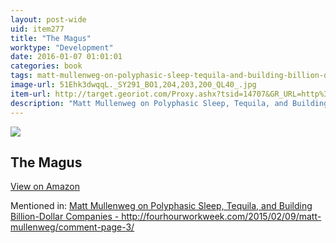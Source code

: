 ```yaml
---
layout: post-wide
uid: item277
title: "The Magus"
worktype: "Development"
date: 2016-01-07 01:01:01
categories: book
tags: matt-mullenweg-on-polyphasic-sleep-tequila-and-building-billion-dollar-companies--http://fourhourworkweek.com/2015/02/09/matt-mullenweg/comment-page-3/
image-url: 51Ehk3dwqqL._SY291_BO1,204,203,200_QL40_.jpg
item-url: http://target.georiot.com/Proxy.ashx?tsid=14707&GR_URL=http%3A%2F%2Fwww.amazon.com%2FMagus-John-Fowles%2Fdp%2F0440351626
description: "Matt Mullenweg on Polyphasic Sleep, Tequila, and Building Billion-Dollar Companies - http://fourhourworkweek.com/2015/02/09/matt-mullenweg/comment-page-3/"
---
```

<a href="http://target.georiot.com/Proxy.ashx?tsid=14707&GR_URL=http%3A%2F%2Fwww.amazon.com%2FMagus-John-Fowles%2Fdp%2F0440351626" target="blank"><img src="../../../../img/thumbs/51Ehk3dwqqL._SY291_BO1,204,203,200_QL40_.jpg" class="prod-img"></a>
<h2>The Magus</h2>
<p><a class="btn btn-primary" href="http://target.georiot.com/Proxy.ashx?tsid=14707&GR_URL=http%3A%2F%2Fwww.amazon.com%2FMagus-John-Fowles%2Fdp%2F0440351626" target="blank">View on Amazon</a><p>
<p>Mentioned in: <a href="http://fourhourworkweek.com/2015/02/09/matt-mullenweg/comment-page-3/" target="blank">Matt Mullenweg on Polyphasic Sleep, Tequila, and Building Billion-Dollar Companies - http://fourhourworkweek.com/2015/02/09/matt-mullenweg/comment-page-3/</a></p>
